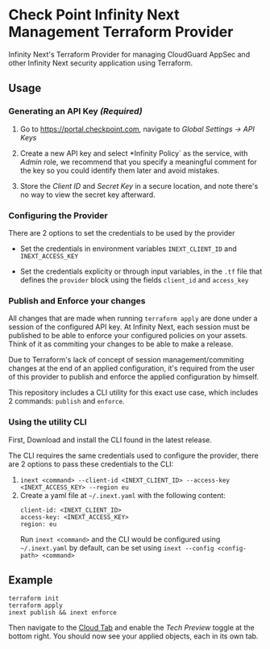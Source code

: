 # Check Point Infinity Next Management Terraform Provider
Infinity Next's Terraform Provider for managing CloudGuard AppSec and other Infinity Next security application using Terraform.

## Usage
### Generating an API Key *(Required)*

1. Go to https://portal.checkpoint.com, navigate to *Global Settings -> API Keys*

2. Create a new API key and select *Infinity Policy` as the service, with *Admin* role, we recommend that you specify a meaningful comment for the key so you could identify them later and avoid mistakes.

3. Store the *Client ID* and *Secret Key* in a secure location, and note there's no way to view the secret key afterward.

### Configuring the Provider
There are 2 options to set the credentials to be used by the provider
* Set the credentials in environment variables `INEXT_CLIENT_ID` and `INEXT_ACCESS_KEY`

* Set the credentials explicity or through input variables, in the `.tf` file that defines the `provider` block using the fields `client_id` and `access_key`

### Publish and Enforce your changes
All changes that are made when running `terraform apply` are done under a session of the configured API key.
At Infinity Next, each session must be published to be able to enforce your configured policies on your assets. Think of it as commiting your changes to be able to make a release.

Due to Terraform's lack of concept of session management/commiting changes at the end of an applied configuration, it's required from the user of this provider to publish and enforce the applied configuration by himself.

This repository includes a CLI utility for this exact use case, which includes 2 commands: `publish` and `enforce`.

### Using the utility CLI
First, Download and install the CLI found in the latest release.

The CLI requires the same credentials used to configure the provider, there are 2 options to pass these credentials to the CLI:

1. `inext <command> --client-id <INEXT_CLIENT_ID> --access-key <INEXT_ACCESS_KEY> --region eu`
2. Create a yaml file at `~/.inext.yaml` with the following content:
   ```
   client-id: <INEXT_CLIENT_ID>
   access-key: <INEXT_ACCESS_KEY>
   region: eu
   ```
   Run `inext <command>` and the CLI would be configured using `~/.inext.yaml` by default, can be set using `inext --config <config-path> <command>`

## Example
```
terraform init
terraform apply
inext publish && inext enforce
```
Then navigate to the [Cloud Tab](https://portal.checkpoint.com/dashboard/policy#/cloud/getting-started) and enable the *Tech Preview* toggle at the bottom right.
You should now see your applied objects, each in its own tab.